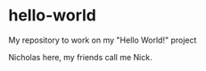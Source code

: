 # hello-world
My repository to work on my "Hello World!" project

Nicholas here, my friends call me Nick.
